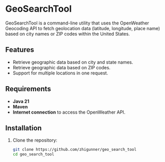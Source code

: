 # GeoSearchTool

GeoSearchTool is a command-line utility that uses the OpenWeather Geocoding API to fetch geolocation data (latitude, longitude, place name) based on city names or ZIP codes within the United States.

## Features
- Retrieve geographic data based on city and state names.
- Retrieve geographic data based on ZIP codes.
- Support for multiple locations in one request.

## Requirements
- **Java 21**
- **Maven**
- **Internet connection** to access the OpenWeather API.

## Installation
1. Clone the repository:
   ```bash
   git clone https://github.com/zhigunner/geo_search_tool
   cd geo_search_tool